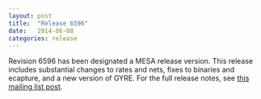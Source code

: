 ```yaml
---
layout: post
title:  "Release 6596"
date:   2014-06-08
categories: release
---
```


Revision 6596 has been designated a MESA release version.  This
release includes substantial changes to rates and nets, fixes to
binaries and ecapture, and a new version of GYRE.  For the full
release notes, see [this mailing list post][notes].

[notes]:http://sourceforge.net/p/mesa/mailman/message/32434215/
